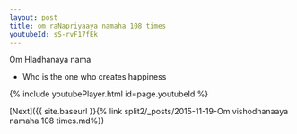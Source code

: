 ```yaml
---
layout: post
title: om raNapriyaaya namaha 108 times
youtubeId: sS-rvF17fEk
---
```

 
 
Om Hladhanaya nama 
 
 -  Who is the one who creates happiness 
 
  
 
  
 
 
 
 
 
 


{% include youtubePlayer.html id=page.youtubeId %}
 
[Next]({{ site.baseurl }}{% link  split2/_posts/2015-11-19-Om vishodhanaaya namaha 108 times.md%})
 
